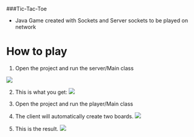 ###Tic-Tac-Toe

- Java Game created with Sockets and Server sockets to be played on network

# How to play

1. Open the project and run the server/Main class

![](https://i.ibb.co/ssRKMbg/Tic-Tac-Toe01.png)

2. This is what you get:
![](https://i.ibb.co/J5yFZY9/Tic-Tac-Toe02.png)

3. Open the project and run the player/Main class
4. The client will automatically create two boards.
![](https://i.ibb.co/XbxqW9Q/Tic-Tac-Toe03.png)

4. This is the result.
![](https://i.ibb.co/sb3DJNL/Tic-Tac-Toe04.png)